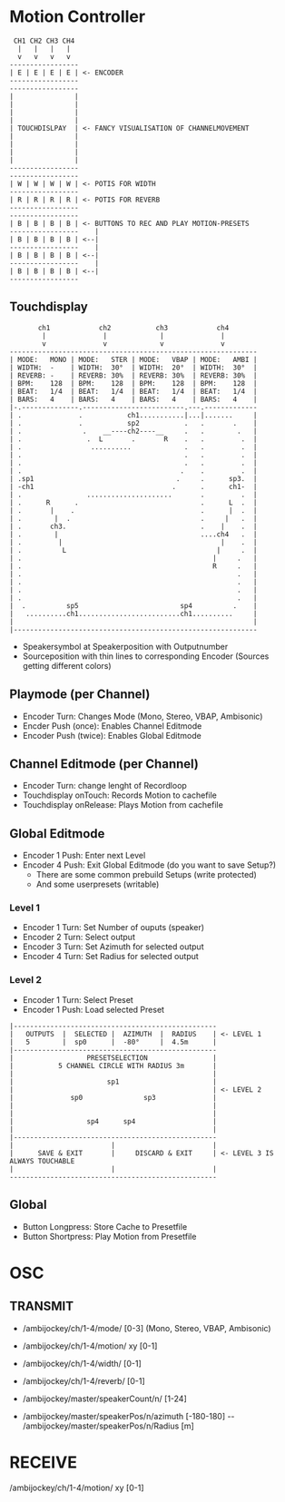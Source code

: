 # Motion Controller

```
 CH1 CH2 CH3 CH4
  |   |   |   |
  v   v   v   v
-----------------
| E | E | E | E | <- ENCODER
-----------------
-----------------
|               |
|               |
|               |
|               |
| TOUCHDISLPAY  | <- FANCY VISUALISATION OF CHANNELMOVEMENT
|               |
|               |
|               |
|               |
-----------------
-----------------
| W | W | W | W | <- POTIS FOR WIDTH
-----------------
| R | R | R | R | <- POTIS FOR REVERB
-----------------
-----------------
| B | B | B | B | <- BUTTONS TO REC AND PLAY MOTION-PRESETS
-----------------    |
| B | B | B | B | <--|
-----------------    |
| B | B | B | B | <--|
-----------------    |
| B | B | B | B | <--|
-----------------
```

## Touchdisplay
```
       ch1            ch2           ch3            ch4
        |              |             |              |
        v              v             v              v
-------------------------------------------------------------
| MODE:   MONO | MODE:   STER | MODE:   VBAP | MODE:   AMBI |
| WIDTH:  -    | WIDTH:  30°  | WIDTH:  20°  | WIDTH:  30°  |
| REVERB: -    | REVERB: 30%  | REVERB: 30%  | REVERB: 30%  |    
| BPM:    128  | BPM:    128  | BPM:    128  | BPM:    128  |
| BEAT:   1/4  | BEAT:   1/4  | BEAT:   1/4  | BEAT:   1/4  |
| BARS:   4    | BARS:   4    | BARS:   4    | BARS:   4    |    
|-.--------------.-------------------------.---.-------------
| .              .           ch1...........|...|.......     |          
| .              .           sp2           .   .       .    |
| .               .    __----ch2----__     .   .        .   |
| .                .  L       .       R    .   .         .  |
| .                 ..........             .   .         .  |
| .                                        .   .         .  |
| .                                        .   .         .  |
| .                                       .    .         .  |
| .sp1                                   .     .      sp3.  |
| -ch1                                  .      .      ch1-  |
| .                .....................       .         .  |
| .      R      .                              .      L  .  |
| .       |    .                               .      |  .  |
| .        |  .                                .     |   .  |
| .       ch3.                                 .    |    .  |
| .        |                                   ....ch4   .  |
| .         |                                       |    .  |
| .          L                                     |     .  |
| .                                               |     .   |
| .                                               R     .   |
| .                                                     .   |
| .                                                     .   |
| .                                                     .   |
| .                                                     .   |
|  .          sp5                         sp4          .    |
|   ..........ch1.........................ch1..........     |
|                                                           |
|------------------------------------------------------------
```
- Speakersymbol at Speakerposition with Outputnumber
- Sourceposition with thin lines to corresponding Encoder (Sources getting different colors)

## Playmode (per Channel)
- Encoder Turn: Changes Mode (Mono, Stereo, VBAP, Ambisonic)
- Encder Push (once): Enables Channel Editmode
- Encoder Push (twice): Enables Global Editmode

## Channel Editmode (per Channel)
- Encoder Turn: change lenght of Recordloop
- Touchdisplay onTouch: Records Motion to cachefile
- Touchdisplay onRelease: Plays Motion from cachefile

## Global Editmode
- Encoder 1 Push: Enter next Level
- Encoder 4 Push: Exit Global Editmode (do you want to save Setup?)
    - There are some common prebuild Setups (write protected)
    - And some userpresets (writable)
### Level 1
- Encoder 1 Turn: Set Number of ouputs (speaker)
- Encoder 2 Turn: Select output
- Encoder 3 Turn: Set Azimuth for selected output
- Encoder 4 Turn: Set Radius for selected output
### Level 2
- Encoder 1 Turn: Select Preset
- Encoder 1 Push: Load selected Preset
```
|--------------------------------------------------
|   OUTPUTS  |  SELECTED |  AZIMUTH  |  RADIUS    | <- LEVEL 1
|   5        |  sp0      |  -80°     |  4.5m      |
|--------------------------------------------------
|                  PRESETSELECTION                |
|           5 CHANNEL CIRCLE WITH RADIUS 3m       |
|                                                 |
|                       sp1                       |
|                                                 | <- LEVEL 2
|              sp0               sp3              |
|                                                 |
|                                                 |
|                  sp4      sp4                   |
|                                                 |
|--------------------------------------------------
|                        |                        |
|      SAVE & EXIT       |     DISCARD & EXIT     | <- LEVEL 3 IS ALWAYS TOUCHABLE   
|                        |                        |
---------------------------------------------------
```
## Global
- Button Longpress: Store Cache to Presetfile
- Button Shortpress: Play Motion from Presetfile

# OSC
 
## TRANSMIT
- /ambijockey/ch/1-4/mode/ [0-3] (Mono, Stereo, VBAP, Ambisonic)
- /ambijockey/ch/1-4/motion/ xy [0-1]
- /ambijockey/ch/1-4/width/ [0-1]
- /ambijockey/ch/1-4/reverb/ [0-1]

- /ambijockey/master/speakerCount/n/ [1-24]
- /ambijockey/master/speakerPos/n/azimuth [-180-180]
--  /ambijockey/master/speakerPos/n/Radius [m]

# RECEIVE
/ambijockey/ch/1-4/motion/ xy [0-1]

